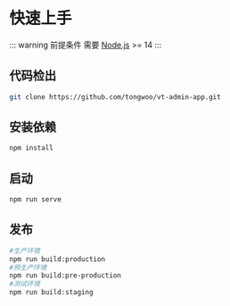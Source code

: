 # 快速上手

::: warning 前提条件
需要 [Node.js](https://nodejs.org/en/) >= 14
:::


## 代码检出

```bash
git clone https://github.com/tongwoo/vt-admin-app.git
```

## 安装依赖

```bash
npm install
```

## 启动

```bash
npm run serve
```

## 发布

```bash
#生产环境
npm run build:production
#预生产环境
npm run build:pre-production
#测试环境
npm run build:staging
```
